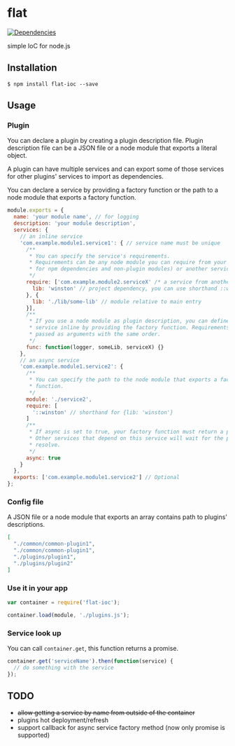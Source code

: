 # flat
[![Dependencies](https://img.shields.io/david/implicit-invocation/flat.svg)](https://david-dm.org/implicit-invocation/flat)

simple IoC for node.js

## Installation

    $ npm install flat-ioc --save

## Usage

### Plugin
You can declare a plugin by creating a plugin description file.
Plugin description file can be a JSON file or a node module that exports a literal object.

A plugin can have multiple services and can export some of those services for other plugins' services to import as dependencies.

You can declare a service by providing a factory function or the path to a node module that exports a factory function.

```Javascript
module.exports = {
  name: 'your module name', // for logging
  description: 'your module description',
  services: {
    // an inline service
    'com.example.module1.service1': { // service name must be unique
      /**
       * You can specify the service's requirements.
       * Requirements can be any node module you can require from your application file (useful
       * for npm dependencies and non-plugin modules) or another service from another plugin.
       */
      require: ['com.example.module2.serviceX' /* a service from another plugin */ , {
        lib: 'winston' // project dependency, you can use shorthand ::winston
      }, {
        lib: './lib/some-lib' // module relative to main entry
      }],
      /**
       * If you use a node module as plugin description, you can define your
       * service inline by providing the factory function. Requirements are
       * passed as arguments with the same order.
       */
      func: function(logger, someLib, serviceX) {}
    },
    // an async service
    'com.example.module1.service2': {
      /**
       * You can specify the path to the node module that exports a factory
       * function.
       */
      module: './service2',
      require: [
        '::winston' // shorthand for {lib: 'winston'}
      ]
      /**
       * If async is set to true, your factory function must return a promise
       * Other services that depend on this service will wait for the promise to
       * resolve.
       */
      async: true
    }
  },
  exports: ['com.example.module1.service2'] // Optional
};

```

### Config file
A JSON file or a node module that exports an array contains path to plugins' descriptions.
```JSON
[
  "./common/common-plugin1",
  "./common/common-plugin1",
  "./plugins/plugin1",
  "./plugins/plugin2"
]

```
### Use it in your app
```Javascript
var container = require('flat-ioc');

container.load(module, './plugins.js');
```

### Service look up
You can call `container.get`, this function returns a promise.
```Javascript
container.get('serviceName').then(function(service) {
  // do something with the service
});
```

## TODO

 - ~~allow getting a service by name from outside of the container~~
 - plugins hot deployment/refresh
 - support callback for async service factory method (now only promise is supported)